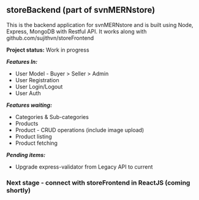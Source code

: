 ## storeBackend (part of svnMERNstore) 

This is the backend application for svnMERNstore and is built using Node, Express, MongoDB with Restful API.
It works along with github.com/sujithvn/storeFrontend

__Project status:__ Work in progress

__*Features In:*__
* User Model - Buyer > Seller > Admin
* User Registration
* User Login/Logout
* User Auth

__*Features waiting:*__
* Categories & Sub-categories
* Products
* Product - CRUD operations (include image upload)
* Product listing
* Product fetching

__*Pending items:*__
* Upgrade express-validator from Legacy API to current


### Next stage - connect with storeFrontend in ReactJS (coming shortly)
